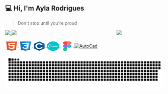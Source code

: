 ## 💻 Hi, I'm Ayla Rodrigues
>Don't stop until you're proud
<div>
  <img src="https://media.discordapp.net/attachments/817092151082483763/879116804151201832/perfilgit.gif" width = "150px" align = "right">
  <a href="https://github.com/AylaRodrigues">
  <img height="150em" src="https://github-readme-stats.vercel.app/api?username=AylaRodrigues&show_icons=true&theme=jolly&include_all_commits=true&count_private=true"/>
  <img height="126em" src="https://github-readme-stats.vercel.app/api/top-langs/?username=AylaRodrigues&layout=compact&langs_count=7&theme=jolly"/>
</div>

<div style="display: inline_block"><br>
  <img align="center" alt="HTML" height="30" width ="40" src="https://raw.githubusercontent.com/devicons/devicon/master/icons/html5/html5-original.svg">
  <img align="center" alt="CSS" height="30" width ="40" src="https://raw.githubusercontent.com/devicons/devicon/master/icons/css3/css3-original.svg">
  <img align="center" alt="C" height="30" width ="40" src="https://raw.githubusercontent.com/devicons/devicon/00f02ef57fb7601fd1ddcc2fe6fe670fef3ae3e4/icons/c/c-plain.svg">
  <img align="center" alt="Canva" height="30" width ="40" src="https://raw.githubusercontent.com/devicons/devicon/00f02ef57fb7601fd1ddcc2fe6fe670fef3ae3e4/icons/canva/canva-original.svg">
  <img align="center" alt="Figma" height="30" width ="40" src="https://raw.githubusercontent.com/devicons/devicon/00f02ef57fb7601fd1ddcc2fe6fe670fef3ae3e4/icons/figma/figma-original.svg">
  <img align="center" alt="AutoCad" height="30" src="https://img.icons8.com/fluency/2x/autocad.png">
</div>
  
![Snake animation](https://github.com/AylaRodrigues/AylaRodrigues/blob/output/github-contribution-grid-snake.svg)
    
  
  

